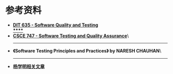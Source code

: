 # 参考资料

* ****[**DIT 635 - Software Quality and Testing**\
  ****](https://greg4cr.github.io/courses/spring21dit635/index.html)****
* ****[**CSCE 747 - Software Testing and Quality Assurance**](https://greg4cr.github.io/courses/spring17csce747/)****\
  ****
* **《Software Testing Principles and Practices》 by NARESH CHAUHAN**\
  ****
* ****[**杨学明相关文章**](https://www.cnblogs.com/mikeyond/)****
